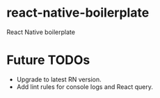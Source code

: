 # react-native-boilerplate

React Native boilerplate

# Future TODOs

-   Upgrade to latest RN version.
-   Add lint rules for console logs and React query.
